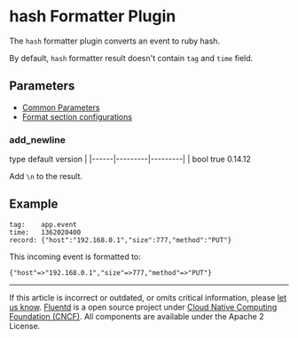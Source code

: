 # hash Formatter Plugin

The `hash` formatter plugin converts an event to ruby hash.

By default, `hash` formatter result doesn't contain `tag` and `time`
field.


## Parameters

-   [Common Parameters](/configuration/plugin-common-parameters.md)
-   [Format section configurations](/configuration/format-section.md)


### add\_newline

   type   default   version	|
|------|---------|---------|
|	   bool    true     0.14.12

Add `\n` to the result.


## Example

``` {.CodeRay}
tag:    app.event
time:   1362020400
record: {"host":"192.168.0.1","size":777,"method":"PUT"}
```

This incoming event is formatted to:

``` {.CodeRay}
{"host"=>"192.168.0.1","size"=>777,"method"=>"PUT"}
```


------------------------------------------------------------------------

If this article is incorrect or outdated, or omits critical information, please [let us know](https://github.com/fluent/fluentd-docs/issues?state=open).
[Fluentd](http://www.fluentd.org/) is a open source project under [Cloud Native Computing Foundation (CNCF)](https://cncf.io/). All components are available under the Apache 2 License.
